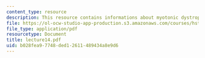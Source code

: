 ```yaml
---
content_type: resource
description: This resource contains informations about myotonic dystrophy.
file: https://ol-ocw-studio-app-production.s3.amazonaws.com/courses/hst-161-molecular-biology-and-genetics-in-modern-medicine-fall-2007/b028fea97748ded12611489434a8e9d6_lecture14.pdf
file_type: application/pdf
resourcetype: Document
title: lecture14.pdf
uid: b028fea9-7748-ded1-2611-489434a8e9d6
---
```

